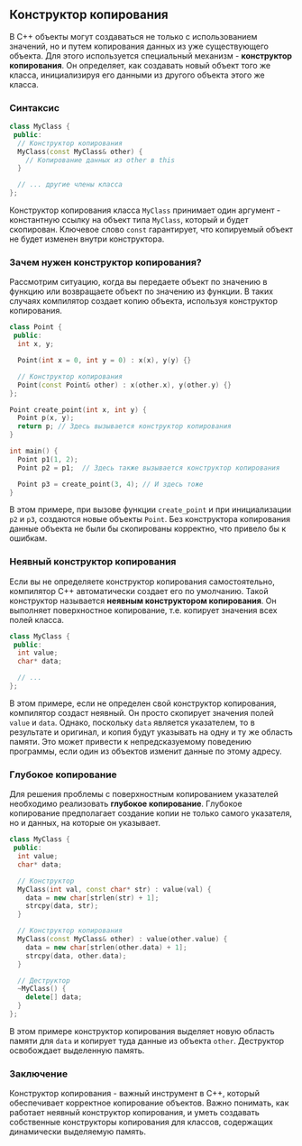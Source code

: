 ## Конструктор копирования

В C++ объекты могут создаваться не только с использованием значений, но и путем копирования данных из уже существующего объекта. Для этого используется специальный механизм - **конструктор копирования**.  Он определяет, как создавать новый объект того же класса, инициализируя его данными из другого объекта этого же класса.

### Синтаксис

```c++
class MyClass {
 public:
  // Конструктор копирования
  MyClass(const MyClass& other) {
    // Копирование данных из other в this
  }

  // ... другие члены класса
};
```

Конструктор копирования класса `MyClass` принимает один аргумент - константную ссылку на объект типа `MyClass`, который и будет скопирован. Ключевое слово `const` гарантирует, что копируемый объект не будет изменен внутри конструктора.

### Зачем нужен конструктор копирования?

Рассмотрим ситуацию, когда вы передаете объект по значению в функцию или возвращаете объект по значению из функции. В таких случаях компилятор создает копию объекта, используя конструктор копирования.

```c++
class Point {
 public:
  int x, y;

  Point(int x = 0, int y = 0) : x(x), y(y) {}

  // Конструктор копирования
  Point(const Point& other) : x(other.x), y(other.y) {} 
};

Point create_point(int x, int y) {
  Point p(x, y);
  return p; // Здесь вызывается конструктор копирования
}

int main() {
  Point p1(1, 2);
  Point p2 = p1;  // Здесь также вызывается конструктор копирования

  Point p3 = create_point(3, 4); // И здесь тоже
}
```

В этом примере, при вызове функции `create_point` и при инициализации `p2` и `p3`, создаются новые объекты `Point`.  Без конструктора копирования данные объекта не были бы скопированы корректно, что привело бы к ошибкам.

### Неявный конструктор копирования

Если вы не определяете конструктор копирования самостоятельно, компилятор C++ автоматически создает его по умолчанию. Такой конструктор называется **неявным конструктором копирования**.  Он выполняет поверхностное копирование, т.е. копирует значения всех полей класса.

```c++
class MyClass {
 public:
  int value;
  char* data;

  // ...
};
```

В этом примере, если не определен свой конструктор копирования, компилятор создаст неявный. Он просто скопирует значения полей `value` и `data`. Однако, поскольку `data` является указателем, то в результате и оригинал, и копия будут указывать на одну и ту же область памяти.  Это может привести к непредсказуемому поведению программы, если один из объектов изменит данные по этому адресу.

### Глубокое копирование

Для решения проблемы с поверхностным копированием указателей необходимо реализовать **глубокое копирование**.  Глубокое копирование предполагает создание копии не только самого указателя, но и данных, на которые он указывает.

```c++
class MyClass {
 public:
  int value;
  char* data;

  // Конструктор
  MyClass(int val, const char* str) : value(val) {
    data = new char[strlen(str) + 1];
    strcpy(data, str);
  }

  // Конструктор копирования
  MyClass(const MyClass& other) : value(other.value) {
    data = new char[strlen(other.data) + 1];
    strcpy(data, other.data);
  }

  // Деструктор
  ~MyClass() {
    delete[] data;
  }
};
```

В этом примере конструктор копирования выделяет новую область памяти для `data` и копирует туда данные из объекта `other`. Деструктор освобождает выделенную память.

### Заключение

Конструктор копирования - важный инструмент в C++, который обеспечивает корректное копирование объектов.  Важно понимать, как работает неявный конструктор копирования, и уметь создавать собственные конструкторы копирования для классов, содержащих динамически выделяемую память. 
